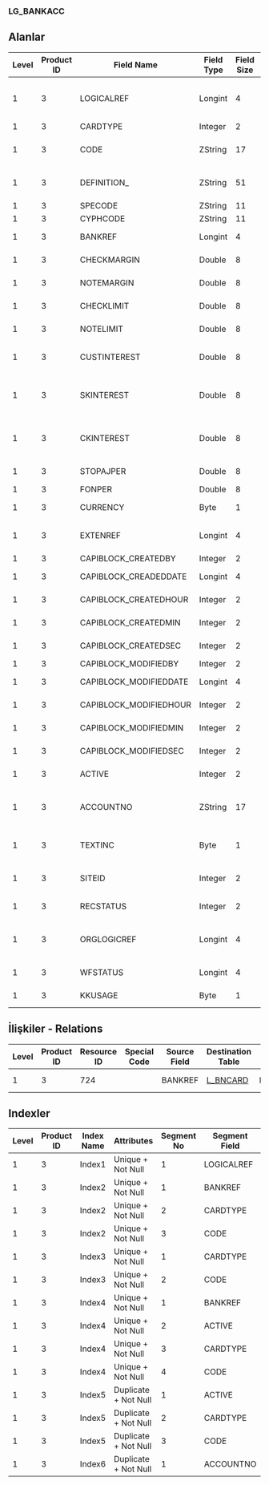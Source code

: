 ### LG_BANKACC

## Alanlar

**Level**|**Product ID**|**Field Name**|**Field Type**|**Field Size**|**Field Offset**|**Türkçe Açıklama**|**Expression**
-----|-----|-----|-----|-----|-----|-----|-----
1|3|LOGICALREF|Longint|4|0|Banka Hesabı Logical Ref.|Bank Account Logical Reference
1|3|CARDTYPE|Integer|2|4|Kart Türü|Card Type
1|3|CODE|ZString|17|6|Banka Hesap Kodu|Bank Account Code
1|3|DEFINITION_|ZString|51|23|Banka Hesabı Adı|Bank Account Name
1|3|SPECODE|ZString|11|74|Özel Kod|Aux. Code
1|3|CYPHCODE|ZString|11|85|Yetki Kodu|Auth. Code
1|3|BANKREF|Longint|4|96|Banka Referansı|Bank Reference
1|3|CHECKMARGIN|Double|8|100|Çek Kredi Marjı|Check Loan Margin
1|3|NOTEMARGIN|Double|8|108|Senet kredi marjı|P. Note Loan Margin
1|3|CHECKLIMIT|Double|8|116|Çek Kredi Limiti|Check Loan Limit
1|3|NOTELIMIT|Double|8|124|Senet kredi limiti|P. Note Loan Limit
1|3|CUSTINTEREST|Double|8|132|Cari Hesap Faizi|Current Account Interest
1|3|SKINTEREST|Double|8|140|Senet karşılığı kredi (Aylık)|Loan Against P.Note (Monthly)
1|3|CKINTEREST|Double|8|148|Çek karşılığı kredi (Aylık)|Loan Against Check (Monthly)
1|3|STOPAJPER|Double|8|156|Stopaj oranı|Stoppage Rate
1|3|FONPER|Double|8|164|Fon Oranı|Fund Rate
1|3|CURRENCY|Byte|1|172|Hesap Para Birimi|Account Currency
1|3|EXTENREF|Longint|4|173|Dosya Uzantısı Referansı|Extension File Reference
1|3|CAPIBLOCK_CREATEDBY|Integer|2|177|Oluşturan|Created By
1|3|CAPIBLOCK_CREADEDDATE|Longint|4|179|Oluşturulma Tarihi|Created Date
1|3|CAPIBLOCK_CREATEDHOUR|Integer|2|183|Oluşturulma Saati|Created Hour
1|3|CAPIBLOCK_CREATEDMIN|Integer|2|185|Oluşturulma Dakikası|Created Minute
1|3|CAPIBLOCK_CREATEDSEC|Integer|2|187|Oluşturulma Saniyesi|Created Second
1|3|CAPIBLOCK_MODIFIEDBY|Integer|2|189|Değiştiren|Modified By
1|3|CAPIBLOCK_MODIFIEDDATE|Longint|4|191|Değiştirilme Tarihi|Modified Date
1|3|CAPIBLOCK_MODIFIEDHOUR|Integer|2|195|Değiştirilme Saati|Modified Hour
1|3|CAPIBLOCK_MODIFIEDMIN|Integer|2|197|Değiştirilme Dakikası|Modified Minute
1|3|CAPIBLOCK_MODIFIEDSEC|Integer|2|199|Değiştirilme Saniyesi|Modified Second
1|3|ACTIVE|Integer|2|201|Kullanım durumu|Usage Status
1|3|ACCOUNTNO|ZString|17|203|Genel Muhasebe Hesabı Numarası|General Ledger Account Number
1|3|TEXTINC|Byte|1|220|Ayrıntılı Açıklama İçerir|Contains Detail Description
1|3|SITEID|Integer|2|221|Veri Merkezi|Data Processing Site
1|3|RECSTATUS|Integer|2|223|Kayıt Durumu|Record Status
1|3|ORGLOGICREF|Longint|4|225|Orijinal Kayıt Log. Ref.|Original Record Logical Reference
1|3|WFSTATUS|Longint|4|229|Kullanımda Değil|Not In Use
1|3|KKUSAGE|Byte|1|233|Kredi Kartı Hareketleri|Credit Card Transactions

## İlişkiler - Relations
**Level**|**Product ID**|**Resource ID**|**Special Code**|**Source Field**|**Destination Table**|**Destination Field**|**Relation Type**|**Extra Condition**
-----|-----|-----|-----|-----|-----|-----|-----|-----
1|3|724||BANKREF|[L_BNCARD](../LG_BNCARD "L_BNCARD")|LOGICALREF|one-to-one|

## Indexler
**Level**|**Product ID**|**Index Name**|**Attributes**|**Segment No**|**Segment Field**|**Sense**
-----|-----|-----|-----|-----|-----|-----
1|3|Index1|Unique + Not Null|1|LOGICALREF|Ascending
1|3|Index2|Unique + Not Null|1|BANKREF|Ascending
1|3|Index2|Unique + Not Null|2|CARDTYPE|Ascending
1|3|Index2|Unique + Not Null|3|CODE|Ascending
1|3|Index3|Unique + Not Null|1|CARDTYPE|Ascending
1|3|Index3|Unique + Not Null|2|CODE|Ascending
1|3|Index4|Unique + Not Null|1|BANKREF|Ascending
1|3|Index4|Unique + Not Null|2|ACTIVE|Ascending
1|3|Index4|Unique + Not Null|3|CARDTYPE|Ascending
1|3|Index4|Unique + Not Null|4|CODE|Ascending
1|3|Index5|Duplicate + Not Null|1|ACTIVE|Ascending
1|3|Index5|Duplicate + Not Null|2|CARDTYPE|Ascending
1|3|Index5|Duplicate + Not Null|3|CODE|Ascending
1|3|Index6|Duplicate + Not Null|1|ACCOUNTNO|Ascending
